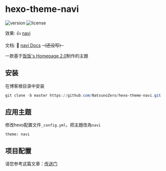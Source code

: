 # hexo-theme-navi

![version](https://img.shields.io/github/package-json/v/NatsunoZero/hexo-theme-navi)
![license](https://img.shields.io/github/license/NatsunoZero/hexo-theme-navi?color=FF5531)


效果: 👍 [navi](https://cha.moe/)

文档: 📖 [navi Docs](http://blog.cha.moe/article/3e7a7caf.html) <s>（还没写）</s>

一款基于[饭饭's Homepage 2.0](https://github.com/noisky/Homepage)制作的主題

## 安装


在博客根目录中安装

```powershell
git clone -b master https://github.com/NatsunoZero/hexo-theme-navi.git themes/navi
```

## 应用主题
修改hexo配置文件`_config.yml`，把主題改為`navi`

```
theme: navi
```

## 项目配置

请您参考这篇文章：[传送门](http://blog.cha.moe/article/3e7a7caf.html)
